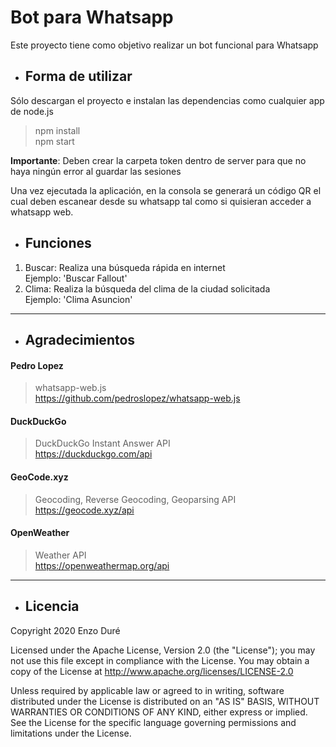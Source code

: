 # Bot para Whatsapp

Este proyecto tiene como objetivo realizar un bot funcional para Whatsapp
- ## Forma de utilizar
Sólo descargan el proyecto e instalan las dependencias como cualquier app de node.js

>    npm install\
>    npm start

**Importante**: Deben crear la carpeta token dentro de server para que no haya ningún error al guardar las sesiones

Una vez ejecutada la aplicación, en la consola se generará un código QR el cual deben escanear desde su whatsapp tal como si quisieran acceder a whatsapp web.

- ## Funciones
1. Buscar: Realiza una búsqueda rápida en internet\
Ejemplo: 'Buscar Fallout' 
1. Clima: Realiza la búsqueda del clima de la ciudad solicitada\
Ejemplo: 'Clima Asuncion'

***
- ## Agradecimientos
#### Pedro Lopez
> whatsapp-web.js \
> https://github.com/pedroslopez/whatsapp-web.js

#### DuckDuckGo
> DuckDuckGo Instant Answer API \
> https://duckduckgo.com/api

#### GeoCode.xyz
> Geocoding, Reverse Geocoding, Geoparsing API
> https://geocode.xyz/api

#### OpenWeather
> Weather API \
> https://openweathermap.org/api


***
- ## Licencia
Copyright 2020 Enzo Duré

Licensed under the Apache License, Version 2.0 (the "License");
you may not use this file except in compliance with the License.
You may obtain a copy of the License at
    <a href="http://www.apache.org/licenses/LICENSE-2.0">http://www.apache.org/licenses/LICENSE-2.0</a>

Unless required by applicable law or agreed to in writing, software
distributed under the License is distributed on an "AS IS" BASIS,
WITHOUT WARRANTIES OR CONDITIONS OF ANY KIND, either express or implied.
See the License for the specific language governing permissions and
limitations under the License.